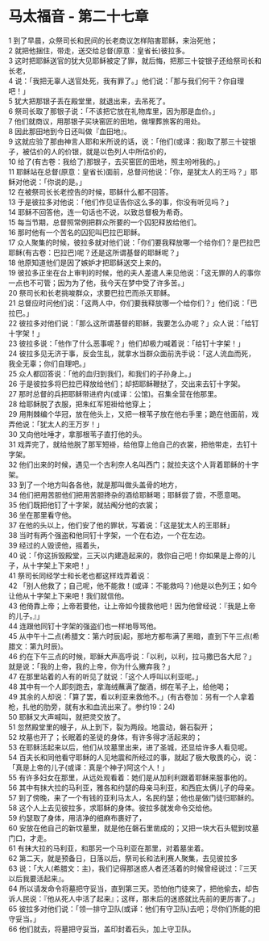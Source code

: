 # 马太福音 - 第二十七章
  
 1 到了早晨，众祭司长和民间的长老商议怎样陷害耶稣，来治死他；  
 2 就把他捆住，带走，送交给总督(原意：皇省长)彼拉多。  
 3 这时把耶稣送官的犹大见耶稣被定了罪，就后悔，把那三十锭银子还给祭司长和长老，  
 4 说：「我把无辜人送官处死，我有罪了。」他们说：「那与我们何干？你自理吧！」  
 5 犹大把那银子丢在殿堂里，就退出来，去吊死了。  
 6 祭司长取了那银子说：「不该把它放在礼物库里，因为那是血价。」  
 7 他们就商议，用那银子买块窑匠的田地，做埋葬旅客的用处。  
 8 因此那田地到今日还叫做『血田地』。  
 9 这就应验了那由神言人耶和米所说的话，说：「他们(或译：我)取了那三十锭银子，被估价的人的价银，就是以色列人中所估价的，  
 10 给了(有古卷：我给了)那银子，去买窑匠的田地，照主吩咐我的。」  
 11 耶稣站在总督(原意：皇省长)面前，总督问他说：「你，是犹太人的王吗？」耶稣对他说：「你说的是。」  
 12 在被祭司长长老控告的时候，耶稣什么都不回答。  
 13 于是彼拉多对他说：「他们作见证告你这么多的事，你没有听见吗？」  
 14 耶稣不回答他，连一句话也不说，以致总督极为希奇。  
 15 每当节期，总督照常例把群众所要的一个囚犯释放给他们。  
 16 那时他有一个苦名的囚犯叫巴拉巴耶稣。  
 17 众人聚集的时候，彼拉多就对他们说：「你们要我释放哪一个给你们？是巴拉巴耶稣(有古卷：巴拉巴)呢？还是这所谓基督的耶稣呢？」  
 18 他原知道他们是因了嫉妒才把耶稣送交上来的。  
 19 彼拉多正坐在台上审判的时候，他的夫人差遣人来见他说：「这无罪的人的事你一点也不可管；因为为了他，我今天在梦中受了许多苦。」  
 20 祭司长和长老挑唆群众，求要巴拉巴而杀灭耶稣。  
 21 总督应时问他们说：「这两人中，你们要我释放哪一个给你们？」他们说：「巴拉巴。」  
 22 彼拉多对他们说：「那么这所谓基督的耶稣，我要怎么办呢？」众人说：「给钉十字架！」  
 23 彼拉多说：「他作了什么恶事呢？」他们却极力喊着说：「给钉十字架！」  
 24 彼拉多见无济于事，反会生乱，就拿水当群众面前洗手说：「这人流血而死，我全无辜；你们自理吧。」  
 25 众人都回答说：「他的血归到我们，和我们的子孙身上。」  
 26 于是彼拉多将巴拉巴释放给他们；却把耶稣鞭挞了，交出来去钉十字架。  
 27 那时总督的兵把耶稣带进府内(或译：公馆)。召集全营在他那里。  
 28 给耶稣脱了衣服，把朱红军短褂给他穿上；  
 29 用荆棘编个华冠，放在他头上，又把一根苇子放在他右手里；跪在他面前，戏弄他说：「犹太人的王万岁！」  
 30 又向他吐唾才，拿那根苇子直打他的头。  
 31 戏弄完了，就给他脱了那军短褂，给他穿上他自己的衣裳，把他带走，去钉十字架。  
 32 他们出来的时候，遇见一个古利奈人名叫西门；就拉夫这个人背着耶稣的十字架。  
 33 到了一个地方叫各各他，就是那叫做头盖骨的地方，  
 34 他们把用苦胆他们把用苦胆搀杂的酒给耶稣喝；耶稣尝了尝，不愿意喝。  
 35 他们既把他钉了十字架，就拈阄分他的衣裳；  
 36 坐在那里看守他。  
 37 在他的头以上，他们安了他的罪状，写着说：「这是犹太人的王耶稣」  
 38 当时有两个强盗和他同钉十字架，一个在右边，一个在左边。  
 39 经过的人毁谤他，摇着头，  
 40 说：「你这拆毁殿堂，三天以内建造起来的，救你自己吧！你如果是上帝的儿子，从十字架上下来吧！」  
 41 祭司长同经学士和长老也都这样戏弄着说：  
 42 「别人他救了；自己呢，他不能救！(或译：不能救吗？)他是以色列王；如今让他从十字架上下来吧！我们就信他。  
 43 他倚靠上帝；上帝若要他，让上帝如今援救他吧！因为他曾经说：『我是上帝的儿子。』」  
 44 连跟他同钉十字架的强盗们也一样地辱骂他。  
 45 从中午十二点(希腊文：第六时辰)起，那地方都布满了黑暗，直到下午三点(希腊文：第九时辰)。  
 46 约在下午三点的时候，耶稣大声高呼说：「以利，以利，拉马撒巴各大尼？」就是说：「我的上帝，我的上帝，你为什么撇弃我？」  
 47 在那里站着的人有的听见了就说：「这个人呼叫以利亚呢。」  
 48 其中有一个人即刻跑去，拿海绒蘸满了酸酒，绑在苇子上，给他喝；  
 49 其余的人却说：「算了罢，看以利亚来救他不。」(有古卷加：另有一个人拿着枪，扎他的肋旁，就有水和血流出来了。参约19：24)  
 50 耶稣又大声喊叫，就把灵交放了。  
 51 忽然殿堂里的幔子，从上到下，裂为两段。地震动，磐石裂开；  
 52 坟墓也开了；长眠着的圣徒的身体，有许多得才活起来的；  
 53 在耶稣活起来以后，他们从坟墓里出来，进了圣城，还显给许多人看见呢。  
 54 百夫长和同他看守耶稣的人见地震和所经过的事，就起了极大敬畏的心，说：「真是上帝的儿子(或译：真是个神子)阿这个人！」  
 55 有许多妇女在那里，从远处观看着：她们是从加利利跟着耶稣来服事他的。  
 56 其中有抹大拉的马利亚，雅各和约瑟的母亲马利亚，和西庇太俩儿子的母亲。  
 57 到了傍晚，来了一个有钱的亚利马太人，名民约瑟；他也是做门徒归耶稣的。  
 58 这个人上去见彼拉多，求耶稣的身体。彼拉多就发命令交给他。  
 59 约瑟取了身体，用洁净的细麻布裹好了，  
 60 安放在他自己的新坟墓里，就是他在磐石里凿成的；又把一块大石头辊到坟墓门口，才走。  
 61 有抹大拉的马利亚，和那另一个马利亚在那里，对着墓坐着。  
 62 第二天，就是预备日，日落以后，祭司长和法利赛人聚集，去见彼拉多  
 63 说：「大人(希腊文：主)，我们记得那迷惑人者还活着的时候曾经说过：『三天以后我要活起来』。  
 64 所以请发命令将墓把守妥当，直到第三天。恐怕他门徒来了，把他偷去，却告诉人民说：『他从死人中活了起来』；这样，那末后的迷惑就比先前的更厉害了。」  
 65 彼拉多对他们说：「领一排守卫队(或译：他们有守卫队)去吧；尽你们所能的把守妥当。」  
 66 他们就去，将墓把守妥当，盖印封着石头，加上守卫队。